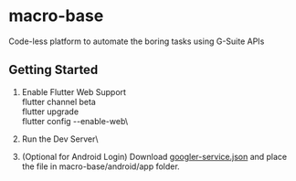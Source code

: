 # macro-base
Code-less platform to automate the boring tasks using G-Suite APIs

## Getting Started

1. Enable Flutter Web Support\
 flutter channel beta\
 flutter upgrade\
 flutter config --enable-web\
2. Run the Dev Server\
 
 
3. (Optional for Android Login) Download [googler-service.json](https://firebase.corp.google.com/project/stepladder-2020/settings/general/android:com.example.macro_base_app) and place the file in macro-base/android/app folder.